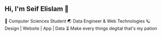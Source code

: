 ## Hi, I'm Seif Elislam 💫
🧠 Computer Sciences Student 
🌏 Data Engineer & Web Technologies 
🪐 Design | Website | App | Data 
⏳ Make every things degital that's my pation
